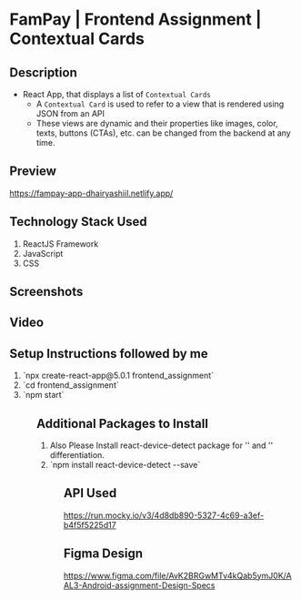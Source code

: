# FamPay | Frontend Assignment | Contextual Cards

## Description

- React App, that displays a list of `Contextual Cards`
    - A `Contextual Card` is used to refer to a view that is rendered using JSON from an API
    - These views are dynamic and their properties like images, color, texts, buttons (CTAs), etc. can be changed from the backend at any time.

## Preview
https://fampay-app-dhairyashiil.netlify.app/

## Technology Stack Used
<ol>
  <li>ReactJS Framework</li>
  <li>JavaScript</li>
  <li>CSS</li>
</ol>

## Screenshots

## Video

## Setup Instructions followed by me
<ol>
  <li>`npx create-react-app@5.0.1 frontend_assignment`</li>
  <li>`cd frontend_assignment`</li>
  <li>`npm start`</li>
<ol>
    
## Additional Packages to Install 
<ol>
  <li>Also Please Install react-device-detect package for '<BrowserView>' and '<MobileView>' differentiation.</li>
  <li>`npm install react-device-detect --save`</li>
<ol>
    
## API Used
https://run.mocky.io/v3/4d8db890-5327-4c69-a3ef-b4f5f5225d17
    
## Figma Design
https://www.figma.com/file/AvK2BRGwMTv4kQab5ymJ0K/AAL3-Android-assignment-Design-Specs
    


